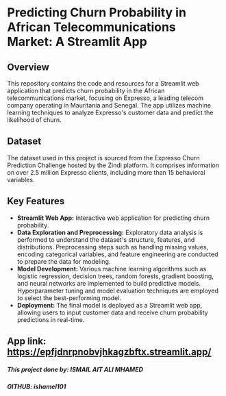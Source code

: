 # Predicting Churn Probability in African Telecommunications Market: A Streamlit App

## Overview

This repository contains the code and resources for a Streamlit web application that predicts churn probability in the African telecommunications market, focusing on Expresso, a leading telecom company operating in Mauritania and Senegal. The app utilizes machine learning techniques to analyze Expresso's customer data and predict the likelihood of churn.

## Dataset

The dataset used in this project is sourced from the Expresso Churn Prediction Challenge hosted by the Zindi platform. It comprises information on over 2.5 million Expresso clients, including more than 15 behavioral variables.

## Key Features

- **Streamlit Web App:** Interactive web application for predicting churn probability.
- **Data Exploration and Preprocessing:** Exploratory data analysis is performed to understand the dataset's structure, features, and distributions. Preprocessing steps such as handling missing values, encoding categorical variables, and feature engineering are conducted to prepare the data for modeling.
- **Model Development:** Various machine learning algorithms such as logistic regression, decision trees, random forests, gradient boosting, and neural networks are implemented to build predictive models. Hyperparameter tuning and model evaluation techniques are employed to select the best-performing model.
- **Deployment:** The final model is deployed as a Streamlit web app, allowing users to input customer data and receive churn probability predictions in real-time.

## App link: https://epfjdnrpnobvjhkagzbftx.streamlit.app/ 
  ##### This project done by: *ISMAIL AIT ALI MHAMED*
  ##### GITHUB: ishamel101
